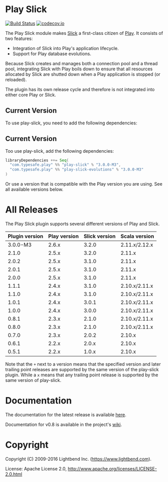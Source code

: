 # Play Slick

[![Build Status](https://travis-ci.org/playframework/play-slick.png?branch=master)](https://travis-ci.org/playframework/play-slick) [![codecov.io](https://codecov.io/github/playframework/play-slick/coverage.svg?branch=master)](https://codecov.io/github/playframework/play-slick?branch=master)

The Play Slick module makes [Slick] a first-class citizen of [Play]. It consists of two features:

  - Integration of Slick into Play's application lifecycle.
  - Support for Play database evolutions.

Because Slick creates and manages both a connection pool and a thread pool, integrating Slick with Play boils down to ensure that all resources allocated by Slick are shutted down when a Play application is stopped (or reloaded).

[Play]: https://www.playframework.com
[Slick]: http://slick.typesafe.com

The plugin has its own release cycle and therefore is not integrated into either core Play or Slick.

## Current Version

To use play-slick, you need to add the following dependencies:

## Current Version

Too use play-slick, add the following dependencies:

```scala
libraryDependencies ++= Seq(
  "com.typesafe.play" %% "play-slick" % "3.0.0-M3",
  "com.typesafe.play" %% "play-slick-evolutions" % "3.0.0-M3"
)
```

Or use a version that is compatible with the Play version you are using. See all available versions below.

# All Releases

The Play Slick plugin supports several different versions of Play and Slick.

| Plugin version | Play version | Slick version | Scala version |
|----------------|--------------|---------------|---------------|
| 3.0.0-M3       | 2.6.x        | 3.2.0         | 2.11.x/2.12.x |
| 2.1.0          | 2.5.x        | 3.2.0         | 2.11.x        |
| 2.0.2          | 2.5.x        | 3.1.0         | 2.11.x        |
| 2.0.1          | 2.5.x        | 3.1.0         | 2.11.x        |
| 2.0.0          | 2.5.x        | 3.1.0         | 2.11.x        |
| 1.1.1          | 2.4.x        | 3.1.0         | 2.10.x/2.11.x |
| 1.1.0          | 2.4.x        | 3.1.0         | 2.10.x/2.11.x |
| 1.0.1          | 2.4.x        | 3.0.1         | 2.10.x/2.11.x |
| 1.0.0          | 2.4.x        | 3.0.0         | 2.10.x/2.11.x |
| 0.8.1          | 2.3.x        | 2.1.0         | 2.10.x/2.11.x |
| 0.8.0          | 2.3.x        | 2.1.0         | 2.10.x/2.11.x |
| 0.7.0          | 2.3.x        | 2.0.2         | 2.10.x        |
| 0.6.1          | 2.2.x        | 2.0.x         | 2.10.x        |
| 0.5.1           |2.2.x        | 1.0.x         | 2.10.x        |

Note that the `+` next to a version means that the specified version and later trailing point releases are supported by 
the same version of the play-slick plugin. While a `x` means that any trailing point release is supported by the same version of play-slick.

# Documentation

The documentation for the latest release is available [here](https://www.playframework.com/documentation/latest/PlaySlick).

Documentation for v0.8 is available in the project's [wiki](https://github.com/playframework/play-slick/wiki).

# Copyright

Copyright (C) 2009-2016 Lightbend Inc. (https://www.lightbend.com).

License: Apache License 2.0, http://www.apache.org/licenses/LICENSE-2.0.html
